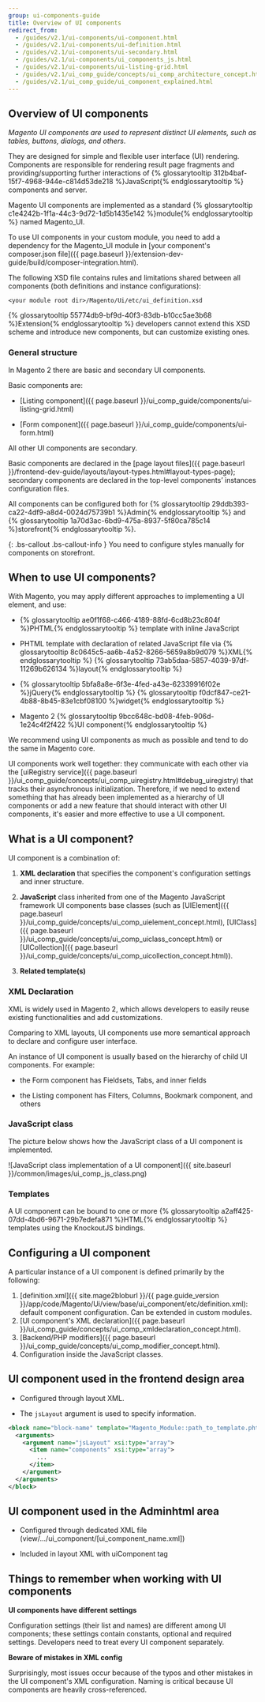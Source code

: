 ```yaml
---
group: ui-components-guide
title: Overview of UI components
redirect_from:
  - /guides/v2.1/ui-components/ui-component.html
  - /guides/v2.1/ui-components/ui-definition.html
  - /guides/v2.1/ui-components/ui-secondary.html
  - /guides/v2.1/ui-components/ui_components_js.html
  - /guides/v2.1/ui-components/ui-listing-grid.html
  - /guides/v2.1/ui_comp_guide/concepts/ui_comp_architecture_concept.html
  - /guides/v2.1/ui_comp_guide/ui_component_explained.html
---
```


## Overview of UI components

*Magento UI components are used to represent distinct UI elements, such as tables, buttons, dialogs, and others*.

They are designed for simple and flexible user interface (UI) rendering. Components are responsible for rendering result page fragments and providing/supporting further interactions of {% glossarytooltip 312b4baf-15f7-4968-944e-c814d53de218 %}JavaScript{% endglossarytooltip %} components and server.

Magento UI components are implemented as a standard {% glossarytooltip c1e4242b-1f1a-44c3-9d72-1d5b1435e142 %}module{% endglossarytooltip %} named Magento_UI.

To use UI components in your custom module, you need to add a dependency for the Magento_UI module in [your component's composer.json file]({{ page.baseurl }}/extension-dev-guide/build/composer-integration.html).

The following XSD file contains rules and limitations shared between all components (both definitions and instance configurations):

`<your module root dir>/Magento/Ui/etc/ui_definition.xsd`

{% glossarytooltip 55774db9-bf9d-40f3-83db-b10cc5ae3b68 %}Extension{% endglossarytooltip %} developers cannot extend this XSD scheme and introduce new components, but can customize existing ones.

### General structure

In Magento 2 there are basic and secondary UI components.

Basic components are:
* [Listing component]({{ page.baseurl }}/ui_comp_guide/components/ui-listing-grid.html)

* [Form component]({{ page.baseurl }}/ui_comp_guide/components/ui-form.html)

All other UI components are secondary.

Basic components are declared in the [page layout files]({{ page.baseurl }}/frontend-dev-guide/layouts/layout-types.html#layout-types-page); secondary components are declared in the top-level components’ instances configuration files.

All components can be configured both for {% glossarytooltip 29ddb393-ca22-4df9-a8d4-0024d75739b1 %}Admin{% endglossarytooltip %} and {% glossarytooltip 1a70d3ac-6bd9-475a-8937-5f80ca785c14 %}storefront{% endglossarytooltip %}.

{: .bs-callout .bs-callout-info }
You need to configure styles manually for components on storefront.

## When to use UI components?

With Magento, you may apply different approaches to implementing a UI element, and use:

* {% glossarytooltip ae0f1f68-c466-4189-88fd-6cd8b23c804f %}PHTML{% endglossarytooltip %} template with inline JavaScript

* PHTML template with declaration of related JavaScript file via {% glossarytooltip 8c0645c5-aa6b-4a52-8266-5659a8b9d079 %}XML{% endglossarytooltip %} {% glossarytooltip 73ab5daa-5857-4039-97df-11269b626134 %}layout{% endglossarytooltip %}

* {% glossarytooltip 5bfa8a8e-6f3e-4fed-a43e-62339916f02e %}jQuery{% endglossarytooltip %} {% glossarytooltip f0dcf847-ce21-4b88-8b45-83e1cbf08100 %}widget{% endglossarytooltip %}

* Magento 2 {% glossarytooltip 9bcc648c-bd08-4feb-906d-1e24c4f2f422 %}UI component{% endglossarytooltip %}

We recommend using UI components as much as possible and tend to do the same in Magento core.

UI components work well together: they communicate with each other via the [uiRegistry service]({{ page.baseurl }}/ui_comp_guide/concepts/ui_comp_uiregistry.html#debug_uiregistry) that tracks their asynchronous initialization. Therefore, if we need to extend something that has already been implemented as a hierarchy of UI components or add a new feature that should interact with other UI components, it's easier and more effective to use a UI component.

## What is a UI component?

UI component is a combination of:

1. **XML declaration** that specifies the component's configuration settings and inner structure.

2. **JavaScript** class inherited from one of the Magento JavaScript framework UI components base classes (such as [UIElement]({{ page.baseurl }}/ui_comp_guide/concepts/ui_comp_uielement_concept.html), [UIClass]({{ page.baseurl }}/ui_comp_guide/concepts/ui_comp_uiclass_concept.html) or [UICollection]({{ page.baseurl }}/ui_comp_guide/concepts/ui_comp_uicollection_concept.html)).


3. **Related template(s)**

### XML Declaration

XML is widely used in Magento 2, which allows developers to easily reuse existing functionalities and add customizations.

Comparing to XML layouts, UI components use more semantical approach to declare and configure user interface.

An instance of UI component is usually based on the hierarchy of child UI components. For example:

* the Form component has Fieldsets, Tabs, and inner fields

* the Listing component has Filters, Columns, Bookmark component, and others

### JavaScript class

The picture below shows how the JavaScript class of a UI component is implemented.

![JavaScript class implementation of a UI component]({{ site.baseurl }}/common/images/ui_comp_js_class.png)

### Templates

A UI component can be bound to one or more {% glossarytooltip a2aff425-07dd-4bd6-9671-29b7edefa871 %}HTML{% endglossarytooltip %} templates using the KnockoutJS bindings.

## Configuring a UI component

A particular instance of a UI component is defined primarily by the following:

1. [definition.xml]({{ site.mage2bloburl }}/{{ page.guide_version }}/app/code/Magento/Ui/view/base/ui_component/etc/definition.xml): default component configuration. Can be extended in custom modules.
2. [UI component's XML declaration]({{ page.baseurl }}/ui_comp_guide/concepts/ui_comp_xmldeclaration_concept.html).
3. [Backend/PHP modifiers]({{ page.baseurl }}/ui_comp_guide/concepts/ui_comp_modifier_concept.html).
4. Configuration inside the JavaScript classes.

## UI component used in the frontend design area

* Configured through layout XML.

* The `jsLayout` argument is used to specify information.

```xml
<block name="block-name" template="Magento_Module::path_to_template.phtml">
  <arguments>
    <argument name="jsLayout" xsi:type="array">
      <item name="components" xsi:type="array">
        ...
      </item>
    </argument>
  </arguments>
</block>
```

## UI component used in the Adminhtml area

* Configured through dedicated XML file (view/.../ui_component/[ui_component_name.xml])

* Included in layout XML with uiComponent tag

## Things to remember when working with UI components

**UI components have different settings**

Configuration settings (their list and names) are different among UI components; these settings contain constants, optional and required settings. Developers need to treat every UI component separately.

**Beware of mistakes in XML config**

Surprisingly, most issues occur because of the typos and other mistakes in the UI component's XML configuration. Naming is critical because UI components are heavily cross-referenced.
